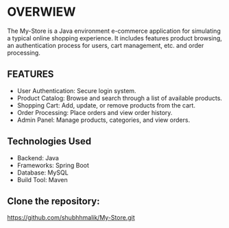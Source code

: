 # OVERWIEW
The My-Store is a Java environment e-commerce application for simulating a typical online shopping experience. 
It includes features product browsing, an authentication process for users, cart management, etc. and order processing.

## FEATURES
- User Authentication: Secure login system.
- Product Catalog: Browse and search through a list of available products.
- Shopping Cart: Add, update, or remove products from the cart.
- Order Processing: Place orders and view order history.
- Admin Panel: Manage products, categories, and view orders.

## Technologies Used
- Backend: Java
- Frameworks: Spring Boot
- Database: MySQL
- Build Tool: Maven

## Clone the repository:
https://github.com/shubhhmalik/My-Store.git
